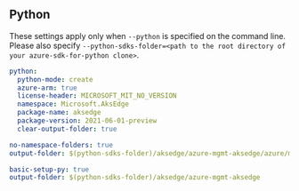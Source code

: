 ## Python

These settings apply only when `--python` is specified on the command line.
Please also specify `--python-sdks-folder=<path to the root directory of your azure-sdk-for-python clone>`.

```yaml $(python)
python:
  python-mode: create
  azure-arm: true
  license-header: MICROSOFT_MIT_NO_VERSION
  namespace: Microsoft.AksEdge
  package-name: aksedge
  package-version: 2021-06-01-preview
  clear-output-folder: true
```

``` yaml $(python) && $(python-mode) == 'update'
no-namespace-folders: true
output-folder: $(python-sdks-folder)/aksedge/azure-mgmt-aksedge/azure/mgmt/aksedge
```

``` yaml $(python) && $(python-mode) == 'create'
basic-setup-py: true
output-folder: $(python-sdks-folder)/aksedge/azure-mgmt-aksedge
```
